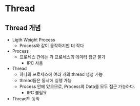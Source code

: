 # Thread

## Thread 개념
- Ligth Weight Process
    - Process와 같이 동작하지만 더 작다
- Process
    - 프로세스 간에는 각 프로세스의 데이터 접근 불가
        - IPC 사용
- Thread
    - 하나의 프로세스에 여러 개의 thread 생성 가능
    - thread들은 동시에 실행 가능
    - Process 안에 있으므로, Process의 Data를 모두 접근 가능하다.
        - IPC 불필요
- Thread의 동작
